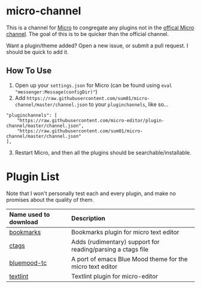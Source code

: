 # micro-channel

This is a channel for [Micro](https://github.com/zyedidia/micro) to congregate any plugins not in the [offical Micro channel](https://github.com/micro-editor/plugin-channel).
The goal of this is to be quicker than the official channel.

Want a plugin/theme added? Open a new issue, or submit a pull request. I should be quick to add it.

## How To Use

1. Open up your `settings.json` for Micro (can be found using `eval "messenger:Message(configDir)"`)
2. Add `https://raw.githubusercontent.com/sum01/micro-channel/master/channel.json` to your `pluginchannels`, like so...

```
"pluginchannels": [
    "https://raw.githubusercontent.com/micro-editor/plugin-channel/master/channel.json",
    "https://raw.githubusercontent.com/sum01/micro-channel/master/channel.json"
],
```

3. Restart Micro, and then all the plugins should be searchable/installable.

# Plugin List

Note that I won't personally test each and every plugin, and make no promises about the quality of them.

| Name used to download                                             | Description                                                 |
| :---------------------------------------------------------------- | :---------------------------------------------------------- |
| [bookmarks](https://github.com/codezapper/micro-bookmarks-plugin) | Bookmarks plugin for micro text editor                      |
| [ctags](https://github.com/codezapper/micro-ctags-plugin)         | Adds (rudimentary) support for reading/parsing a ctags file |
| [bluemood-tc](https://github.com/lmintmate/blue-mood-micro)       | A port of emacs Blue Mood theme for the micro text editor   |
| [textlint](https://github.com/hidaruma/micro-textlint-plugin)     | Textlint plugin for micro-editor                            |
